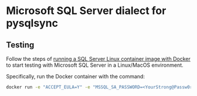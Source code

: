 # Microsoft SQL Server dialect for pysqlsync

## Testing

Follow the steps of [running a SQL Server Linux container image with Docker](https://learn.microsoft.com/en-us/sql/linux/quickstart-install-connect-docker?view=sql-server-ver16&pivots=cs1-bash) to start testing with Microsoft SQL Server in a Linux/MacOS environment.

Specifically, run the Docker container with the command:

```sh
docker run -e "ACCEPT_EULA=Y" -e "MSSQL_SA_PASSWORD=<YourStrong@Passw0rd>" -p 1433:1433 --name sql1 --hostname sql1 -d mcr.microsoft.com/mssql/server:2022-latest
```
